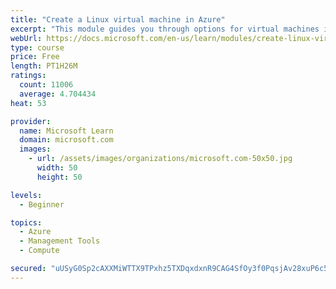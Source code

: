 ```yaml
---
title: "Create a Linux virtual machine in Azure"
excerpt: "This module guides you through options for virtual machines in Azure, creating and connecting a Linux virtual machine, and configuring your network settings."
webUrl: https://docs.microsoft.com/en-us/learn/modules/create-linux-virtual-machine-in-azure/
type: course
price: Free
length: PT1H26M
ratings:
  count: 11006
  average: 4.704434
heat: 53

provider:
  name: Microsoft Learn
  domain: microsoft.com
  images:
    - url: /assets/images/organizations/microsoft.com-50x50.jpg
      width: 50
      height: 50

levels:
  - Beginner

topics:
  - Azure
  - Management Tools
  - Compute

secured: "uUSyG0Sp2cAXXMiWTTX9TPxhz5TXDqxdxnR9CAG4SfOy3f0PqsjAv28xuP6c5rJYOVabaayPE0EbGL/+70rmJcZohMwzQDYCXIRkKRDMFgUt+2hrbG0Q3FT1TBPmkSfRh/NQjBI2ynjsiY+rKgit6fsJPxfnXxFINYjTcmKyy3H5xaD2kOk1NSbgwSSo74sz3hRXJN/10sK+i7UzjQRhhjtNgIFdRa02edbWA9H4MLe4S0dzzWLG3A+wVYE0774il+Qmb84hFTjvOVEr6nd3yvHBuJp04PjIYPoHEPqX5+hiTYZLjVshihwMczA6apXUfW3X63+rqpDyJazSUePWh+p7Q/0cx9DtebDJTnZHRLoxqXEFHAmjiwny7Hy8LaK0BwbOVqdYmpLLa3Z1xn+A1flXKSMdeFXw3qBryULAUcE=;vFsv4h0psesIz7ZdEuk49A=="
---
```


